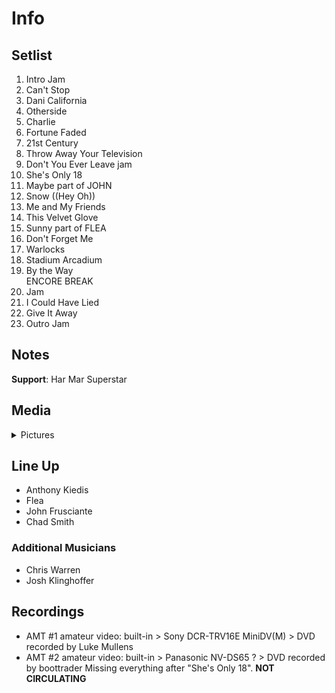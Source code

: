 # Info

## Setlist

1. Intro Jam
2. Can't Stop
3. Dani California
4. Otherside
5. Charlie
6. Fortune Faded
7. 21st Century
8. Throw Away Your Television
9. Don't You Ever Leave jam
10. She's Only 18
11. Maybe part of JOHN
12. Snow ((Hey Oh))
13. Me and My Friends
14. This Velvet Glove
15. Sunny part of FLEA
16. Don't Forget Me
17. Warlocks
18. Stadium Arcadium
19. By the Way
<br> ENCORE BREAK
20. Jam
21. I Could Have Lied
22. Give It Away
23. Outro Jam

## Notes

**Support**: Har Mar Superstar

## Media 

<details>
  <summary>Pictures</summary>
  <!--<img alt="Setlist" title="Setlist" src="_.jpg" height="200" />
  <img alt="Clipping" title="Clipping" src="_.jpg" height="200" />
  <img alt="Flyer" title="Flyer" src="_.jpg" height="200" />-->
</details>

## Line Up

* Anthony Kiedis
* Flea
* John Frusciante
* Chad Smith

### Additional Musicians

* Chris Warren  
* Josh Klinghoffer

## Recordings

* AMT #1 amateur video: built-in > Sony DCR-TRV16E MiniDV(M) > DVD recorded by Luke Mullens
* AMT #2 amateur video: built-in > Panasonic NV-DS65 ? > DVD recorded by boottrader Missing everything after "She's Only 18". **NOT CIRCULATING**
